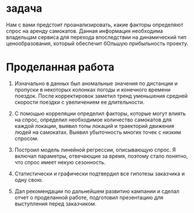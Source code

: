 # задача
Нам с вами предстоит проанализировать, какие факторы определяют спрос на аренду самокатов. 
Данная информация необходима владельцам сервиса для перехода впоследствии на динамический тип ценообразования, который обеспечит бОльшую прибыльность проекту. 

# Проделанная работа
1. Изначально в данных был аномальные значения по дистанции и пропуски в некоторых колонках погоды и конечного времени поездок. 
После корректировок заметил тренд уменьшения средней скорости поездки с увеличением ее длительности.

2. С помощью корреляции определил факторы, которые могут влиять на спрос, определил необходимое количество самокатов для каждой локации, 
выявил топы локаций и траекторий движения людей на самокатах. Выявил убыточность многих точек с низким спросом.

3. Построил модель линейной регрессии, описывающую спрос. Я включал параметры, отвечающие за время, поэтому стало понятно, что спрос имеет некую сезонность.

4. Статистически и графически подтвердил все гипотезы заказчика и одну свою.

5. Дал рекомендации по дальнейшем развитию кампании и сделал отчет о проделанной работе, подготовил презентацию для выступления перед заказчиком.
